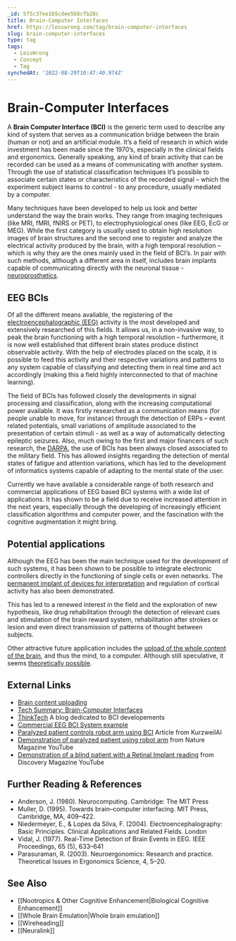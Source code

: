 ```yaml
---
_id: 5f5c37ee1b5cdee568cfb28c
title: Brain-Computer Interfaces
href: https://lesswrong.com/tag/brain-computer-interfaces
slug: brain-computer-interfaces
type: tag
tags:
  - LessWrong
  - Concept
  - Tag
synchedAt: '2022-08-29T10:47:40.974Z'
---
```

# Brain-Computer Interfaces

A **Brain Computer Interface (BCI)** is the generic term used to describe any kind of system that serves as a communication bridge between the brain (human or not) and an artificial module. It’s a field of research in which wide investment has been made since the 1970’s, especially in the clinical fields and ergonomics. Generally speaking, any kind of brain activity that can be recorded can be used as a means of communicating with another system. Through the use of statistical classification techniques it’s possible to associate certain states or characteristics of the recorded signal – which the experiment subject learns to control - to any procedure, usually mediated by a computer.

Many techniques have been developed to help us look and better understand the way the brain works. They range from imaging techniques (like MRI, fMRI, fNIRS or PET), to electrophysiological ones (like EEG, EcG or MEG). While the first category is usually used to obtain high resolution images of brain structures and the second one to register and analyze the electrical activity produced by the brain, with a high temporal resolution – which is why they are the ones mainly used in the field of BCI’s. In pair with such methods, although a different area in itself, includes brain implants capable of communicating directly with the neuronal tissue - [neuroprosthetics](http://en.wikipedia.org/wiki/Neuroprosthetics).

## EEG BCIs

Of all the different means avaliable, the registering of the [electroencephalographic (EEG)](http://en.wikipedia.org/wiki/Electroencephalography) activity is the most developed and extensively researched of this fields. It allows us, in a non-invasive way, to peak the brain functioning with a high temporal resolution – furthermore, it is now well established that different brain states produce distinct observable activity. With the help of electrodes placed on the scalp, it is possible to feed this activity and their respective variations and patterns to any system capable of classifying and detecting them in real time and act accordingly (making this a field highly interconnected to that of machine learning).

The field of BCIs has followed closely the developments in signal processing and classification, along with the increasing computational power available. It was firstly researched as a communication means (for people unable to move, for instance) through the detection of ERPs – event related potentials, small variations of amplitude associated to the presentation of certain stimuli - as well as a way of automatically detecting epileptic seizures. Also, much owing to the first and major financers of such research, the [DARPA](http://en.wikipedia.org/wiki/DARPA), the use of BCIs has been always closed associated to the military field. This has allowed insights regarding the detection of mental states of fatigue and attention variations, which has led to the development of informatics systems capable of adapting to the mental state of the user.

Currently we have available a considerable range of both research and commercial applications of EEG based BCI systems with a wide list of applications. It has shown to be a field due to receive increased attention in the next years, especially through the developing of increasingly efficient classification algorithms and computer power, and the fascination with the cognitive augmentation it might bring.

## Potential applications

Although the EEG has been the main technique used for the development of such systems, it has been shown to be possible to integrate electronic controllers directly in the functioning of single cells or even networks. The [permanent implant of devices for interpretation](http://www.wired.com/wired/archive/10.09/vision.html) and regulation of cortical activity has also been demonstrated.

This has led to a renewed interest in the field and the exploration of new hypothesis, like drug rehabilitation through the detection of relevant cues and stimulation of the brain reward system, rehabilitation after strokes or lesion and even direct transmission of patterns of thought between subjects.

Other attractive future application includes the [upload of the whole content of the brain](http://www.sim.me.uk/neural/JournalArticles/Bamford2012IJMC.pdf), and thus the mind, to a computer. Although still speculative, it seems [theoretically possible](http://intelligence.org/files/CoalescingMinds.pdf).

## External Links

- [Brain content uploading](http://intelligence.org/files/CoalescingMinds.pdf)
- [Tech Summary: Brain-Computer Interfaces](http://intelligence.org/brain-computer-interfaces/)
- [ThinkTech](http://thinktechuk.wordpress.com/) A blog dedicated to BCI developements
- [Commercial EEG BCI System example](http://www.emotiv.com)
- [Paralyzed patient controls robot arm using BCI](http://www.kurzweilai.net/people-with-paralysis-control-robotic-arms-using-brain-computer-interface) Article from KurzweilAI
- [Demonstration of paralyzed patient using robot arm](http://www.youtube.com/watch?v=ogBX18maUiM) from Nature Magazine YouTube
- [Demonstration of a blind patient with a Retinal Implant reading](http://www.youtube.com/watch?v=g0rRvBd7Dew&feature=endscreen&NR=1) from Discovery Magazine YouTube

## Further Reading & References

- Anderson, J. (1980). Neurocomputing. Cambridge: The MIT Press
- Muller, D. (1995). Towards brain–computer interfacing. MIT Press, Cambridge, MA, 409–422.
- Niedermeyer, E., & Lopes da Silva, F. (2004). Electroencephalography: Basic Principles. Clinical Applications and Related Fields. London
- Vidal, J. (1977). Real-Time Detection of Brain Events in EEG. IEEE Proceedings, 65 (5), 633–641
- Parasuraman, R. (2003). Neuroergonomics: Research and practice. Theoretical Issues in Ergonomics Science, 4, 5–20.

## See Also

- [[Nootropics & Other Cognitive Enhancement|Biological Cognitive Enhancement]]
- [[Whole Brain Emulation|Whole brain emulation]]
- [[Wireheading]]
- [[Neuralink]]